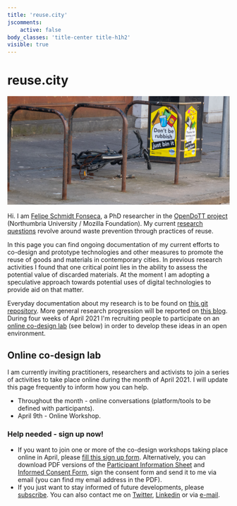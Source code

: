 ```yaml
---
title: 'reuse.city'
jscomments:
    active: false
body_classes: 'title-center title-h1h2'
visible: true
---
```

# reuse.city

![Bin it!](https://github.com/opendott-smartcities/II/raw/main/prototyping/reuse.city/images/P1000829.jpg)

Hi. I am [Felipe Schmidt Fonseca](https://is.efeefe.me), a PhD researcher in the [OpenDoTT project](https://opendott.org) (Northumbria University / Mozilla Foundation). My current [research questions](https://is.efeefe.me/opendott/questions) revolve around waste prevention through practices of reuse.

In this page you can find ongoing documentation of my current efforts to co-design and prototype technologies and other measures to promote the reuse of goods and materials in contemporary cities. In previous research activities I found that one critical point lies in the ability to assess the potential value of discarded materials. At the moment I am adopting a speculative approach towards potential uses of digital technologies to provide aid on that matter.

Everyday documentation about my research is to be found on [this git repository](https://github.com/opendott-smartcities/II/). More general research progression will be reported on [this blog](https://is.efeefe.me/opendott). During four weeks of April 2021 I'm recruiting people to participate on an [online co-design lab](https://make.reuse.city) (see below) in order to develop these ideas in an open environment.

## Online co-design lab

I am currently inviting practitioners, researchers and activists to join a series of activities to take place online during the month of April 2021. I will update this page frequently to inform how you can help.

- Throughout the month - online conversations (platform/tools to be defined with participants).
- April 9th - Online Workshop.

### Help needed - sign up now!

- If you want to join one or more of the co-design workshops taking place online in April, please [fill this sign up form](https://forms.gle/rat12rsPstvg89aX9). Alternatively, you can download PDF versions of the [Participant Information Sheet](participant-information.pdf) and [Informed Consent Form](consent-form.pdf), sign the consent form and send it to me via email (you can find my email address in the PDF).
- If you just want to stay informed of future developments, please [subscribe](https://make.reuse.city/#subscribe). You can also contact me on [Twitter](https://twitter.com/efeefe), [Linkedin](https://www.linkedin.com/in/felipefonseca/) or via [e-mail](5wbi948e9@relay.firefox.com).
